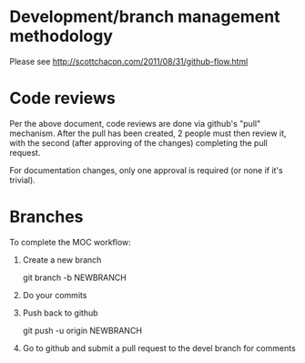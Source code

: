 # Development/branch management methodology
Please see http://scottchacon.com/2011/08/31/github-flow.html

# Code reviews
Per the above document, code reviews are done via github's "pull" mechanism. After the pull has been created, 2 people must then review it, with the second (after approving of the changes) completing the pull request.

For documentation changes, only one approval is required (or none if it's trivial).

# Branches
To complete the MOC workflow:

1. Create a new branch

	git branch -b NEWBRANCH

1. Do your commits
1. Push back to github

	git push -u origin NEWBRANCH

1. Go to github and submit a pull request to the devel branch for comments

